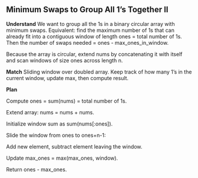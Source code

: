 ## Minimum Swaps to Group All 1’s Together II

**Understand**
We want to group all the 1s in a binary circular array with minimum swaps. Equivalent: find the maximum number of 1s that can already fit into a contiguous window of length ones = total number of 1s. Then the number of swaps needed = ones - max_ones_in_window.

Because the array is circular, extend nums by concatenating it with itself and scan windows of size ones across length n.

**Match**
Sliding window over doubled array. Keep track of how many 1’s in the current window, update max, then compute result.

**Plan**

Compute ones = sum(nums) = total number of 1s.

Extend array: nums = nums + nums.

Initialize window sum as sum(nums[:ones]).

Slide the window from ones to ones+n-1:

Add new element, subtract element leaving the window.

Update max_ones = max(max_ones, window).

Return ones - max_ones.